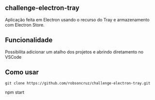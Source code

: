 ## challenge-electron-tray 
Aplicação feita em Electron usando o recurso do Tray e armazenamento com Electron Store. 

## Funcionalidade
Possibilita adicionar um atalho dos projetos e abrindo diretamento no VSCode

## Como usar
~~~~
git clone https://github.com/robsoncruz/challenge-electron-tray.git
~~~~
npm start
~~~~